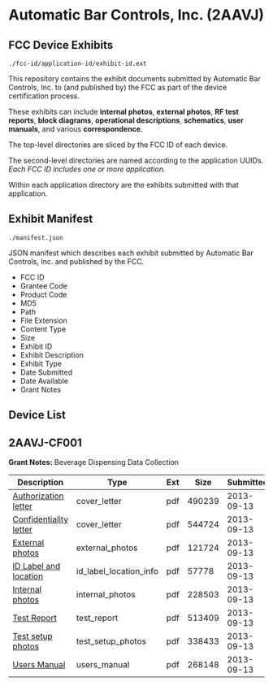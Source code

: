 # Automatic Bar Controls, Inc. (2AAVJ)
## FCC Device Exhibits

```
./fcc-id/application-id/exhibit-id.ext
```

This repository contains the exhibit documents submitted by Automatic Bar Controls, Inc. to (and published by) the FCC as part of the device certification process.

These exhibits can include **internal photos**, **external photos**, **RF test reports**, **block diagrams**, **operational descriptions**, **schematics**, **user manuals**, and various **correspondence**.

The top-level directories are sliced by the FCC ID of each device.

The second-level directories are named according to the application UUIDs. *Each FCC ID includes one or more application.*

Within each application directory are the exhibits submitted with that application. 

## Exhibit Manifest

```
./manifest.json
```

JSON manifest which describes each exhibit submitted by Automatic Bar Controls, Inc. and published by the FCC.

- FCC ID
- Grantee Code
- Product Code
- MD5
- Path
- File Extension
- Content Type
- Size
- Exhibit ID
- Exhibit Description
- Exhibit Type
- Date Submitted
- Date Available
- Grant Notes

## Device List
## 2AAVJ-CF001
**Grant Notes:** Beverage Dispensing Data Collection

| Description | Type | Ext | Size | Submitted | Available |
| ----------- | ---- | --- | ---- | --------- | --------- |
| [Authorization letter](2AAVJ-CF001/0d822ab86d6d516381a840bf7f222211/2071523.pdf) | cover_letter | pdf | 490239 | 2013-09-13 | 2013-09-13 |
| [Confidentiality letter](2AAVJ-CF001/0d822ab86d6d516381a840bf7f222211/2071524.pdf) | cover_letter | pdf | 544724 | 2013-09-13 | 2013-09-13 |
| [External photos](2AAVJ-CF001/0d822ab86d6d516381a840bf7f222211/2071525.pdf) | external_photos | pdf | 121724 | 2013-09-13 | 2013-09-13 |
| [ID Label and location](2AAVJ-CF001/0d822ab86d6d516381a840bf7f222211/2071528.pdf) | id_label_location_info | pdf | 57778 | 2013-09-13 | 2013-09-13 |
| [Internal photos](2AAVJ-CF001/0d822ab86d6d516381a840bf7f222211/2071526.pdf) | internal_photos | pdf | 228503 | 2013-09-13 | 2013-09-13 |
| [Test Report](2AAVJ-CF001/0d822ab86d6d516381a840bf7f222211/2071529.pdf) | test_report | pdf | 513409 | 2013-09-13 | 2013-09-13 |
| [Test setup photos](2AAVJ-CF001/0d822ab86d6d516381a840bf7f222211/2071527.pdf) | test_setup_photos | pdf | 338433 | 2013-09-13 | 2013-09-13 |
| [Users Manual](2AAVJ-CF001/0d822ab86d6d516381a840bf7f222211/2071530.pdf) | users_manual | pdf | 268148 | 2013-09-13 | 2013-09-13 |
